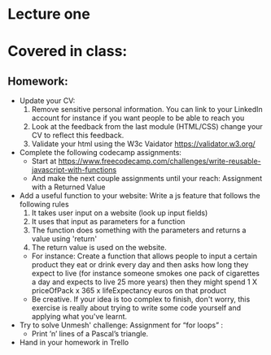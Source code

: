 # Lecture one

# Covered in class:

## Homework:
  * Update your CV:
    1. Remove sensitive personal information. You can link to your LinkedIn account for instance if you want people to be able to reach you
    2. Look at the feedback from the last module (HTML/CSS) change your CV to reflect this feedback.
    3. Validate your html using the W3c Vaidator https://validator.w3.org/
  * Complete the following codecamp assignments:
    * Start at https://www.freecodecamp.com/challenges/write-reusable-javascript-with-functions
    * And make the next couple assignments until your reach: Assignment with a Returned Value
  * Add a useful function to your website:
    Write a js feature that follows the following rules
     1. It takes user input on a website (look up input fields)
     2. It uses that input as parameters for a function
     3. The function does something with the parameters and returns a value using 'return'
     4. The return value is used on the website.
    * For instance: Create a function that allows people to input a certain product they eat or drink every day and then asks how long they expect to live (for instance someone smokes one pack of cigarettes a day and expects to live 25 more years) then they might spend 1 X priceOfPack x 365 x lifeExpectancy euros on that product
    * Be creative. If your idea is too complex to finish, don't worry, this exercise is really about trying to write some code yourself and applying what you've learnt.
  * Try to solve Unmesh' challenge:
      Assignment for “for loops” :
      * Print ’n’ lines of a Pascal’s triangle.
  * Hand in your homework in Trello
